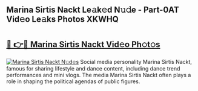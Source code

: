 ## Marina Sirtis Nackt Le𝚊k𝚎d N𝚞𝚍e - Part-0AT Vid𝚎o Le𝚊ks Photos XKWHQ

# <h2><a href="http://fbasx94.evod.top/?m=Marina+Sirtis+Nackt">🔗 👉🔴 Marina Sirtis Nackt Vid𝚎o Ph𝚘t𝚘s</a></h2>

[![Marina Sirtis Nackt N𝚞d𝚎s](https://i.imgur.com/8V9OHl7.gif)](http://fbasx94.evod.top/?m=Marina+Sirtis+Nackt)
Social media personality Marina Sirtis Nackt, famous for sharing lifestyle and dance content, including dance trend performances and mini vlogs. The media Marina Sirtis Nackt often plays a role in shaping the political agendas of public figures. 
